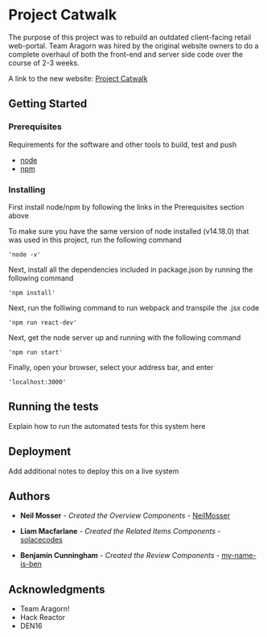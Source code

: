 # Project Catwalk

The purpose of this project was to rebuild an outdated client-facing retail web-portal.
Team Aragorn was hired by the original website owners to do a complete overhaul of both the front-end and server side code
over the course of 2-3 weeks.

A link to the new website:
[Project Catwalk](https://start.duckduckgo.com/)

## Getting Started

### Prerequisites

Requirements for the software and other tools to build, test and push
- [node](https://nodejs.org/en/)
- [npm](https://docs.npmjs.com/cli/v7/configuring-npm/install)

### Installing

First install node/npm by following the links in the Prerequisites section above

To make sure you have the same version of node installed (v14.18.0) that was used in this project, run the following command

    'node -v'

Next, install all the dependencies included in package.json by running the following command

    'npm install'

Next, run the folliwing command to run webpack and transpile the .jsx code

    'npm run react-dev'

Next, get the node server up and running with the following command

    'npm run start'

Finally, open your browser, select your address bar, and enter

    'localhost:3000'

## Running the tests

Explain how to run the automated tests for this system here


## Deployment

Add additional notes to deploy this on a live system


## Authors

  - **Neil Mosser** - *Created the Overview Components* -
    [NeilMosser](https://github.com/NeilMosser)

  - **Liam Macfarlane** - *Created the Related Items Components* -
    [solacecodes](https://github.com/solacecodes)

  - **Benjamin Cunningham** - *Created the Review Components* -
    [my-name-is-ben](https://github.com/my-name-is-ben)


## Acknowledgments

  - Team Aragorn!
  - Hack Reactor
  - DEN16
